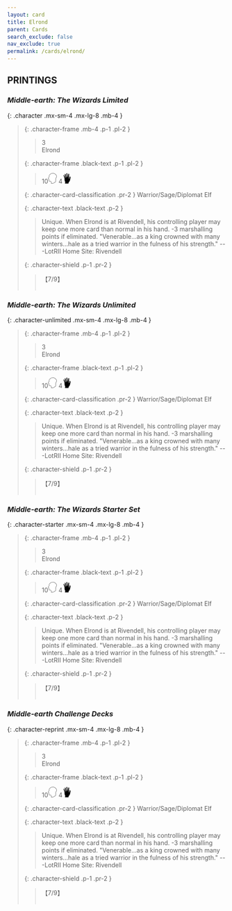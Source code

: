 ```yaml
---
layout: card
title: Elrond
parent: Cards
search_exclude: false
nav_exclude: true
permalink: /cards/elrond/
---
```


## PRINTINGS


### _Middle-earth: The Wizards Limited_

{: .character .mx-sm-4 .mx-lg-8 .mb-4 }
> {: .character-frame .mb-4 .p-1 .pl-2 }
> > <div class="card-mp">3</div>
> > <div class="character-card-name">Elrond</div>
>
> {: .character-frame .black-text .p-1 .pl-2 }
> > 10![](/assets/images/mind.svg) 4![](/assets/images/di.svg)
>
> {: .character-card-classification .pr-2 }
> Warrior/Sage/Diplomat Elf
>
> {: .character-text .black-text .p-2 }
> > Unique. When Elrond is at Rivendell, his controlling player may keep one more card than normal in his hand. -3 marshalling points if eliminated.  "Venerable...as a king crowned with many winters...hale as a tried warrior in the fulness of his strength." ---LotRII  Home Site: Rivendell 
>
> {: .character-shield .p-1 .pr-2 }
> > <div class="card-shield">【7/9】</div>
> > <div class="card-corruption">&nbsp;</div>

### _Middle-earth: The Wizards Unlimited_

{: .character-unlimited .mx-sm-4 .mx-lg-8 .mb-4 }
> {: .character-frame .mb-4 .p-1 .pl-2 }
> > <div class="card-mp">3</div>
> > <div class="character-card-name">Elrond</div>
>
> {: .character-frame .black-text .p-1 .pl-2 }
> > 10![](/assets/images/mind.svg) 4![](/assets/images/di.svg)
>
> {: .character-card-classification .pr-2 }
> Warrior/Sage/Diplomat Elf
>
> {: .character-text .black-text .p-2 }
> > Unique. When Elrond is at Rivendell, his controlling player may keep one more card than normal in his hand. -3 marshalling points if eliminated.  "Venerable...as a king crowned with many winters...hale as a tried warrior in the fulness of his strength." ---LotRII  Home Site: Rivendell 
>
> {: .character-shield .p-1 .pr-2 }
> > <div class="card-shield">【7/9】</div>
> > <div class="card-corruption">&nbsp;</div>

### _Middle-earth: The Wizards Starter Set_

{: .character-starter .mx-sm-4 .mx-lg-8 .mb-4 }
> {: .character-frame .mb-4 .p-1 .pl-2 }
> > <div class="card-mp">3</div>
> > <div class="character-card-name">Elrond</div>
>
> {: .character-frame .black-text .p-1 .pl-2 }
> > 10![](/assets/images/mind.svg) 4![](/assets/images/di.svg)
>
> {: .character-card-classification .pr-2 }
> Warrior/Sage/Diplomat Elf
>
> {: .character-text .black-text .p-2 }
> > Unique. When Elrond is at Rivendell, his controlling player may keep one more card than normal in his hand. -3 marshalling points if eliminated.  "Venerable...as a king crowned with many winters...hale as a tried warrior in the fulness of his strength." ---LotRII  Home Site: Rivendell 
>
> {: .character-shield .p-1 .pr-2 }
> > <div class="card-shield">【7/9】</div>
> > <div class="card-corruption">&nbsp;</div>

### _Middle-earth Challenge Decks_

{: .character-reprint .mx-sm-4 .mx-lg-8 .mb-4 }
> {: .character-frame .mb-4 .p-1 .pl-2 }
> > <div class="card-mp">3</div>
> > <div class="character-card-name">Elrond</div>
>
> {: .character-frame .black-text .p-1 .pl-2 }
> > 10![](/assets/images/mind.svg) 4![](/assets/images/di.svg)
>
> {: .character-card-classification .pr-2 }
> Warrior/Sage/Diplomat Elf
>
> {: .character-text .black-text .p-2 }
> > Unique. When Elrond is at Rivendell, his controlling player may keep one more card than normal in his hand. -3 marshalling points if eliminated.  "Venerable...as a king crowned with many winters...hale as a tried warrior in the fulness of his strength." ---LotRII  Home Site: Rivendell 
>
> {: .character-shield .p-1 .pr-2 }
> > <div class="card-shield">【7/9】</div>
> > <div class="card-corruption">&nbsp;</div>
